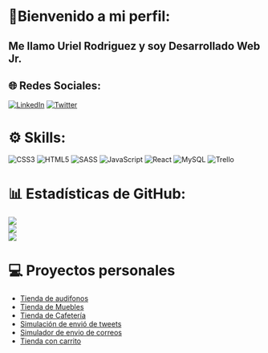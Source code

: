 # 👋Bienvenido a mi perfil:
## **Me llamo Uriel Rodriguez** y soy **Desarrollado Web Jr**.


## 🌐 Redes Sociales:
[![LinkedIn](https://img.shields.io/badge/LinkedIn-%230077B5.svg?logo=linkedin&logoColor=white)](https://linkedin.com/in/https://www.linkedin.com/in/urielrdguez/) [![Twitter](https://img.shields.io/badge/Twitter-%231DA1F2.svg?logo=Twitter&logoColor=white)](https://twitter.com/https://twitter.com/RdguezUriel) 

# ⚙️ Skills:
![CSS3](https://img.shields.io/badge/css3-%231572B6.svg?style=for-the-badge&logo=css3&logoColor=white) ![HTML5](https://img.shields.io/badge/html5-%23E34F26.svg?style=for-the-badge&logo=html5&logoColor=white) ![SASS](https://img.shields.io/badge/SASS-hotpink.svg?style=for-the-badge&logo=SASS&logoColor=white) ![JavaScript](https://img.shields.io/badge/javascript-%23323330.svg?style=for-the-badge&logo=javascript&logoColor=%23F7DF1E) ![React](https://img.shields.io/badge/react-%2320232a.svg?style=for-the-badge&logo=react&logoColor=%2361DAFB) ![MySQL](https://img.shields.io/badge/mysql-%2300f.svg?style=for-the-badge&logo=mysql&logoColor=white) ![Trello](https://img.shields.io/badge/Trello-%23026AA7.svg?style=for-the-badge&logo=Trello&logoColor=white) 
# 📊 Estadísticas de GitHub:
![](https://github-readme-stats.vercel.app/api?username=UrielCode&theme=vue-dark&hide_border=true&include_all_commits=false&count_private=false)<br/>
![](https://github-readme-streak-stats.herokuapp.com/?user=UrielCode&theme=vue-dark&hide_border=true)<br/>
![](https://github-readme-stats.vercel.app/api/top-langs/?username=UrielCode&theme=vue-dark&hide_border=true&include_all_commits=false&count_private=false&layout=compact)

<!-- [![](https://visitcount.itsvg.in/api?id=UrielCode&icon=2&color=4)](https://github.com/UrielCode)-->

# 💻 Proyectos personales

- [Tienda de audifonos](https://urielcode.github.io/tienda-audifonos/)
- [Tienda de Muebles](https://urielcode.github.io/proyecto-tienda/)
- [Tienda de Cafetería](https://urielcode.github.io/pagina-cafeteria/)
- [Simulación de envió de tweets](https://urielcode.github.io/tweets-local-storage/)
- [Simulador de envio de correos](https://urielcode.github.io/simulador-envio-correos/)
- [Tienda con carrito](https://urielcode.github.io/tienda-carrito/)
